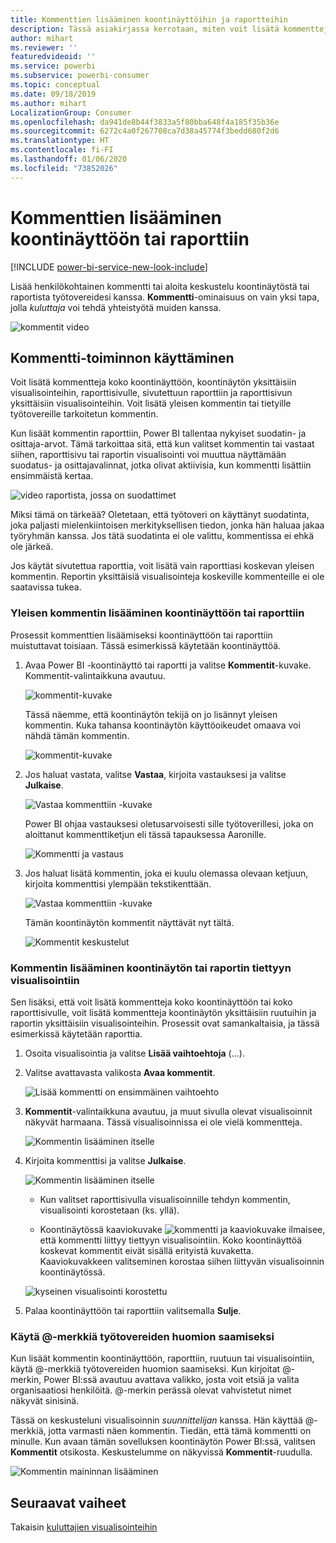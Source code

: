 ```yaml
---
title: Kommenttien lisääminen koontinäyttöihin ja raportteihin
description: Tässä asiakirjassa kerrotaan, miten voit lisätä kommentteja koontinäyttöön, raporttiin tai visualisointiin ja miten voit keskustella työtovereiden kanssa kommenttien avulla.
author: mihart
ms.reviewer: ''
featuredvideoid: ''
ms.service: powerbi
ms.subservice: powerbi-consumer
ms.topic: conceptual
ms.date: 09/18/2019
ms.author: mihart
LocalizationGroup: Consumer
ms.openlocfilehash: da941de8b44f3833a5f80bba648f4a185f35b36e
ms.sourcegitcommit: 6272c4a0f267708ca7d38a45774f3bedd680f2d6
ms.translationtype: HT
ms.contentlocale: fi-FI
ms.lasthandoff: 01/06/2020
ms.locfileid: "73852026"
---
```

# <a name="add-comments-to-a-dashboard-or-report"></a>Kommenttien lisääminen koontinäyttöön tai raporttiin

[!INCLUDE [power-bi-service-new-look-include](../includes/power-bi-service-new-look-include.md)]

Lisää henkilökohtainen kommentti tai aloita keskustelu koontinäytöstä tai raportista työtovereidesi kanssa. **Kommentti**-ominaisuus on vain yksi tapa, jolla *kuluttaja* voi tehdä yhteistyötä muiden kanssa. 

![kommentit video](media/end-user-comment/comment.gif)

## <a name="how-to-use-the-comments-feature"></a>Kommentti-toiminnon käyttäminen
Voit lisätä kommentteja koko koontinäyttöön, koontinäytön yksittäisiin visualisointeihin, raporttisivulle, sivutettuun raporttiin ja raporttisivun yksittäisiin visualisointeihin. Voit lisätä yleisen kommentin tai tietyille työtovereille tarkoitetun kommentin.  

Kun lisäät kommentin raporttiin, Power BI tallentaa nykyiset suodatin- ja osittaja-arvot. Tämä tarkoittaa sitä, että kun valitset kommentin tai vastaat siihen, raporttisivu tai raportin visualisointi voi muuttua näyttämään suodatus- ja osittajavalinnat, jotka olivat aktiivisia, kun kommentti lisättiin ensimmäistä kertaa.  

![video raportista, jossa on suodattimet](media/end-user-comment/power-bi-comment.gif)

Miksi tämä on tärkeää? Oletetaan, että työtoveri on käyttänyt suodatinta, joka paljasti mielenkiintoisen merkityksellisen tiedon, jonka hän haluaa jakaa työryhmän kanssa. Jos tätä suodatinta ei ole valittu, kommentissa ei ehkä ole järkeä.

Jos käytät sivutettua raporttia, voit lisätä vain raporttiasi koskevan yleisen kommentin.  Reportin yksittäisiä visualisointeja koskeville kommenteille ei ole saatavissa tukea.

### <a name="add-a-general-comment-to-a-dashboard-or-report"></a>Yleisen kommentin lisääminen koontinäyttöön tai raporttiin
Prosessit kommenttien lisäämiseksi koontinäyttöön tai raporttiin muistuttavat toisiaan.  Tässä esimerkissä käytetään koontinäyttöä. 

1. Avaa Power BI -koontinäyttö tai raportti ja valitse **Kommentit**-kuvake. Kommentit-valintaikkuna avautuu.

    ![kommentit-kuvake](media/end-user-comment/power-bi-comment-menu.png)

    Tässä näemme, että koontinäytön tekijä on jo lisännyt yleisen kommentin.  Kuka tahansa koontinäytön käyttöoikeudet omaava voi nähdä tämän kommentin.

    ![kommentit-kuvake](media/end-user-comment/power-bi-first-comments.png)

2. Jos haluat vastata, valitse **Vastaa**, kirjoita vastauksesi ja valitse **Julkaise**.  

    ![Vastaa kommenttiin -kuvake](media/end-user-comment/power-bi-comment-reply.png)

    Power BI ohjaa vastauksesi oletusarvoisesti sille työtoverillesi, joka on aloittanut kommenttiketjun eli tässä tapauksessa Aaronille. 

    ![Kommentti ja vastaus](media/end-user-comment/power-bi-respond.png)

 3. Jos haluat lisätä kommentin, joka ei kuulu olemassa olevaan ketjuun, kirjoita kommenttisi ylempään tekstikenttään.

    ![Vastaa kommenttiin -kuvake](media/end-user-comment/power-bi-new-comments.png)

    Tämän koontinäytön kommentit näyttävät nyt tältä.

    ![Kommentit keskustelut](media/end-user-comment/power-bi-conversation.png)

### <a name="add-a-comment-to-a-specific-dashboard-or-report-visual"></a>Kommentin lisääminen koontinäytön tai raportin tiettyyn visualisointiin
Sen lisäksi, että voit lisätä kommentteja koko koontinäyttöön tai koko raporttisivulle, voit lisätä kommentteja koontinäytön yksittäisiin ruutuihin ja raportin yksittäisiin visualisointeihin. Prosessit ovat samankaltaisia, ja tässä esimerkissä käytetään raporttia.

1. Osoita visualisointia ja valitse **Lisää vaihtoehtoja** (...).    
2. Valitse avattavasta valikosta **Avaa kommentit**.

    ![Lisää kommentti on ensimmäinen vaihtoehto](media/end-user-comment/power-bi-report-comment.png)  

3.  **Kommentit**-valintaikkuna avautuu, ja muut sivulla olevat visualisoinnit näkyvät harmaana. Tässä visualisoinnissa ei ole vielä kommentteja. 

    ![Kommentin lisääminen itselle](media/end-user-comment/power-bi-comment-column.png)  

4. Kirjoita kommenttisi ja valitse **Julkaise**.

    ![Kommentin lisääminen itselle](media/end-user-comment/power-bi-comment-logistics.png)  

    - Kun valitset raporttisivulla visualisoinnille tehdyn kommentin, visualisointi korostetaan (ks. yllä).

    - Koontinäytössä kaaviokuvake ![kommentti ja kaaviokuvake](media/end-user-comment/power-bi-comment-chart-icon.png) ilmaisee, että kommentti liittyy tiettyyn visualisointiin. Koko koontinäyttöä koskevat kommentit eivät sisällä erityistä kuvaketta. Kaaviokuvakkeen valitseminen korostaa siihen liittyvän visualisoinnin koontinäytössä.
    

    ![kyseinen visualisointi korostettu](media/end-user-comment/power-bi-highlight.png)

5. Palaa koontinäyttöön tai raporttiin valitsemalla **Sulje**.

### <a name="get-your-colleagues-attention-by-using-the--sign"></a>Käytä @-merkkiä työtovereiden huomion saamiseksi
Kun lisäät kommentin koontinäyttöön, raporttiin, ruutuun tai visualisointiin, käytä \@-merkkiä työtovereiden huomion saamiseksi.  Kun kirjoitat \@-merkin, Power BI:ssä avautuu avattava valikko, josta voit etsiä ja valita organisaatiosi henkilöitä. \@-merkin perässä olevat vahvistetut nimet näkyvät sinisinä. 

Tässä on keskusteluni visualisoinnin *suunnittelijan* kanssa. Hän käyttää @-merkkiä, jotta varmasti näen kommentin. Tiedän, että tämä kommentti on minulle. Kun avaan tämän sovelluksen koontinäytön Power BI:ssä, valitsen **Kommentit** otsikosta. Keskustelumme on näkyvissä **Kommentit**-ruudulla.

![Kommentin maininnan lisääminen](media/end-user-comment/power-bi-comment-convo.png)  



## <a name="next-steps"></a>Seuraavat vaiheet
Takaisin [kuluttajien visualisointeihin](end-user-visualizations.md)    
<!--[Select a visualization to open a report](end-user-open-report.md)-->
